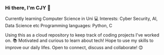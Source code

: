 ### Hi there, I'm CJY 👋

Currently learning Computer Science in Uni :computer:
Interests: Cyber Security, AI, Data Science etc
Programming languages: Python, C

Using this as a cloud repository to keep track of coding projects I've worked on. :books:
Motivated and curious to learn about tech! Hope to use my skills to improve our daily lifes.
Open to connect, discuss and collaborate! :blush:
